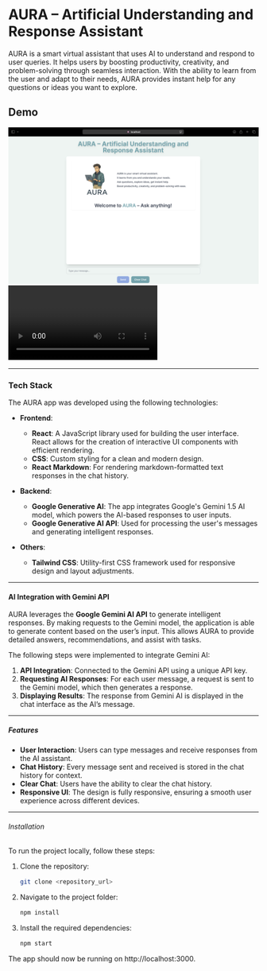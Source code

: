 # AURA – Artificial Understanding and Response Assistant

AURA is a smart virtual assistant that uses AI to understand and respond to user queries. It helps users by boosting productivity, creativity, and problem-solving through seamless interaction. With the ability to learn from the user and adapt to their needs, AURA provides instant help for any questions or ideas you want to explore.

## Demo

![AURA Chat App Demo](output/output.png)
![AURA Chat App Demo](output/output.mov)

---

### Tech Stack

The AURA app was developed using the following technologies:

- **Frontend**:

  - **React**: A JavaScript library used for building the user interface. React allows for the creation of interactive UI components with efficient rendering.
  - **CSS**: Custom styling for a clean and modern design.
  - **React Markdown**: For rendering markdown-formatted text responses in the chat history.

- **Backend**:

  - **Google Generative AI**: The app integrates Google's Gemini 1.5 AI model, which powers the AI-based responses to user inputs.
  - **Google Generative AI API**: Used for processing the user's messages and generating intelligent responses.

- **Others**:
  - **Tailwind CSS**: Utility-first CSS framework used for responsive design and layout adjustments.

---

#### AI Integration with Gemini API

AURA leverages the **Google Gemini AI API** to generate intelligent responses. By making requests to the Gemini model, the application is able to generate content based on the user’s input. This allows AURA to provide detailed answers, recommendations, and assist with tasks.

The following steps were implemented to integrate Gemini AI:

1. **API Integration**: Connected to the Gemini API using a unique API key.
2. **Requesting AI Responses**: For each user message, a request is sent to the Gemini model, which then generates a response.
3. **Displaying Results**: The response from Gemini AI is displayed in the chat interface as the AI’s message.

---

##### Features

- **User Interaction**: Users can type messages and receive responses from the AI assistant.
- **Chat History**: Every message sent and received is stored in the chat history for context.
- **Clear Chat**: Users have the ability to clear the chat history.
- **Responsive UI**: The design is fully responsive, ensuring a smooth user experience across different devices.

---

###### Installation

To run the project locally, follow these steps:

1. Clone the repository:
   ```bash
   git clone <repository_url>
   ```
2. Navigate to the project folder:
   ```bash
   npm install
   ```
3. Install the required dependencies:
   ```bash
   npm start
   ```

The app should now be running on http://localhost:3000.
